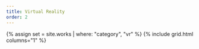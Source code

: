 ```yaml
---
title: Virtual Reality
order: 2
---
```


{% assign set = site.works | where: "category", "vr" %}
{% include grid.html columns="1" %}